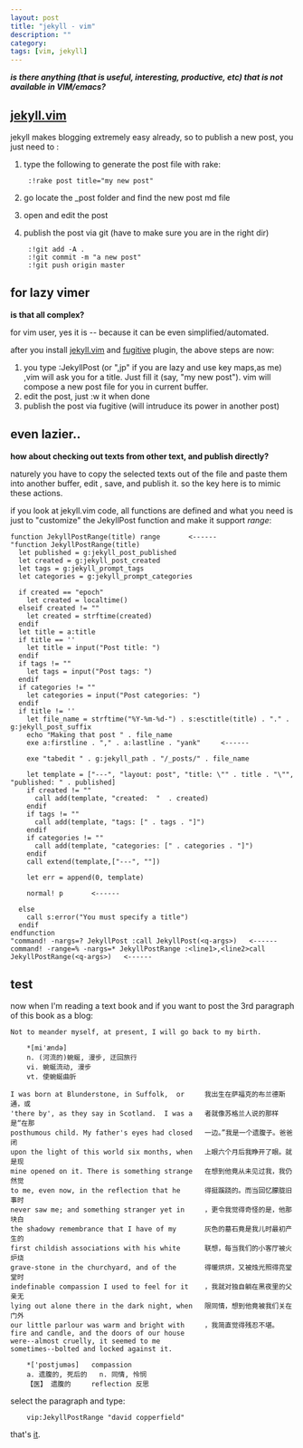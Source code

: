 ```yaml
---
layout: post
title: "jekyll - vim"
description: ""
category: 
tags: [vim, jekyll]
---
```


***is there anything (that is useful, interesting, productive, etc) that is not
available in VIM/emacs?***

## [jekyll.vim](https://github.com/csexton/jekyll.vim/)

jekyll makes blogging extremely easy already, so to publish a new post, you
just need to :

1. type the following to generate the post file with rake:

        :!rake post title="my new post"

2. go locate the \_post folder and find the new post md file
3. open and edit the post
4. publish the post via git (have to make sure you are in the right dir)

        :!git add -A .
        :!git commit -m "a new post"
        :!git push origin master

## for lazy vimer
**is that all complex?**

for vim user, yes it is -- because it can be even simplified/automated.

after you install [jekyll.vim](https://github.com/csexton/jekyll.vim/) and
[fugitive](https://github.com/tpope/vim-fugitive) plugin, the above steps are
now:

1. you type :JekyllPost (or ",jp" if you are lazy and use key maps,as me) ,vim
   will ask you for a title. Just fill it (say, "my new post"). vim will compose
   a new post file for you in current buffer.
2. edit the post, just :w it when done
3. publish the post via fugitive (will intruduce its power in another post)

## even lazier..

**how about checking out texts from other text, and publish directly?**

naturely you have to copy the selected texts out of the file and paste them into
another buffer, edit , save, and publish it. so the key here is to mimic these
actions.

if you look at jekyll.vim code, all functions are defined and what you need is
just to "customize" the JekyllPost function and make it support *range*:


    function JekyllPostRange(title) range       <------
    "function JekyllPostRange(title)
      let published = g:jekyll_post_published
      let created = g:jekyll_post_created
      let tags = g:jekyll_prompt_tags
      let categories = g:jekyll_prompt_categories

      if created == "epoch"
        let created = localtime() 
      elseif created != ""
        let created = strftime(created)
      endif
      let title = a:title
      if title == ''
        let title = input("Post title: ")
      endif
      if tags != ""
        let tags = input("Post tags: ")
      endif
      if categories != ""
        let categories = input("Post categories: ")
      endif
      if title != ''
        let file_name = strftime("%Y-%m-%d-") . s:esctitle(title) . "." . g:jekyll_post_suffix
        echo "Making that post " . file_name
        exe a:firstline . "," . a:lastline . "yank"     <------

        exe "tabedit " . g:jekyll_path . "/_posts/" . file_name

        let template = ["---", "layout: post", "title: \"" . title . "\"", "published: " . published]
        if created != ""
          call add(template, "created:  "  . created)
        endif
        if tags != ""
          call add(template, "tags: [" . tags . "]")
        endif
        if categories != ""
          call add(template, "categories: [" . categories . "]")
        endif
        call extend(template,["---", ""])

        let err = append(0, template)

        normal! p       <------

      else
        call s:error("You must specify a title")
      endif
    endfunction
    "command! -nargs=? JekyllPost :call JekyllPost(<q-args>)   <------
    command! -range=% -nargs=* JekyllPostRange :<line1>,<line2>call JekyllPostRange(<q-args>)   <------


## test

now when I'm reading a text book and if you want to post the 3rd paragraph of
this book as a blog:
 
    Not to meander myself, at present, I will go back to my birth.

        *[mi'ændә]
        n. (河流的)蜿蜒, 漫步, 迂回旅行
        vi. 蜿蜒流动, 漫步
        vt. 使蜿蜒曲折

    I was born at Blunderstone, in Suffolk,  or 	我出生在萨福克的布兰德斯通，或
    'there by', as they say in Scotland.  I was a   者就像苏格兰人说的那样是“在那
    posthumous child. My father's eyes had closed   一边。”我是一个遗腹子。爸爸闭
    upon the light of this world six months, when   上眼六个月后我睁开了眼。就是现
    mine opened on it. There is something strange   在想到他竟从未见过我，我仍然觉
    to me, even now, in the reflection that he      得挺蹊跷的。而当回忆朦胧旧事时
    never saw me; and something stranger yet in     ，更令我觉得奇怪的是，他那块白
    the shadowy remembrance that I have of my       灰色的墓石竟是我儿时最初产生的
    first childish associations with his white      联想，每当我们的小客厅被火炉烧
    grave-stone in the churchyard, and of the       得暖烘烘，又被烛光照得亮堂堂时
    indefinable compassion I used to feel for it    ，我就对独自躺在黑夜里的父亲无
    lying out alone there in the dark night, when   限同情，想到他竟被我们关在门外
    our little parlour was warm and bright with     ，我简直觉得残忍不堪。
    fire and candle, and the doors of our house
    were--almost cruelly, it seemed to me
    sometimes--bolted and locked against it.

        *['pɒstjumәs] 	compassion
        a. 遗腹的, 死后的   n. 同情, 怜悯
        【医】 遗腹的 	reflection 反思

select the paragraph and type:

        vip:JekyllPostRange "david copperfield"

that's [it](http://pinggit.github.com/2013/02/17/david-copperfield/).

